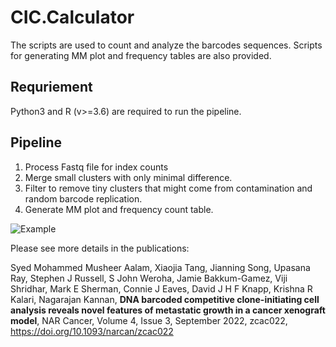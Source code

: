 # CIC.Calculator

The scripts are used to count and analyze the barcodes sequences. Scripts for generating MM plot and frequency tables are also provided.   

## Requriement
Python3 and R (v>=3.6) are required to run the pipeline. 

## Pipeline
1. Process Fastq file for index counts
2. Merge small clusters with only minimal difference. 
3. Filter to remove tiny clusters that might come from contamination and random barcode replication.
4. Generate MM plot and frequency count table. 

![Example](https://github.com/tangxj98/CIC.Calculator/blob/main/Example/Example.png)

Please see more details in the publications:  
  
Syed Mohammed Musheer Aalam, Xiaojia Tang, Jianning Song, Upasana Ray, Stephen J Russell, S John Weroha, Jamie Bakkum-Gamez, Viji Shridhar, Mark E Sherman, Connie J Eaves, David J H F Knapp, Krishna R Kalari, Nagarajan Kannan, **DNA barcoded competitive clone-initiating cell analysis reveals novel features of metastatic growth in a cancer xenograft model**, NAR Cancer, Volume 4, Issue 3, September 2022, zcac022, https://doi.org/10.1093/narcan/zcac022
